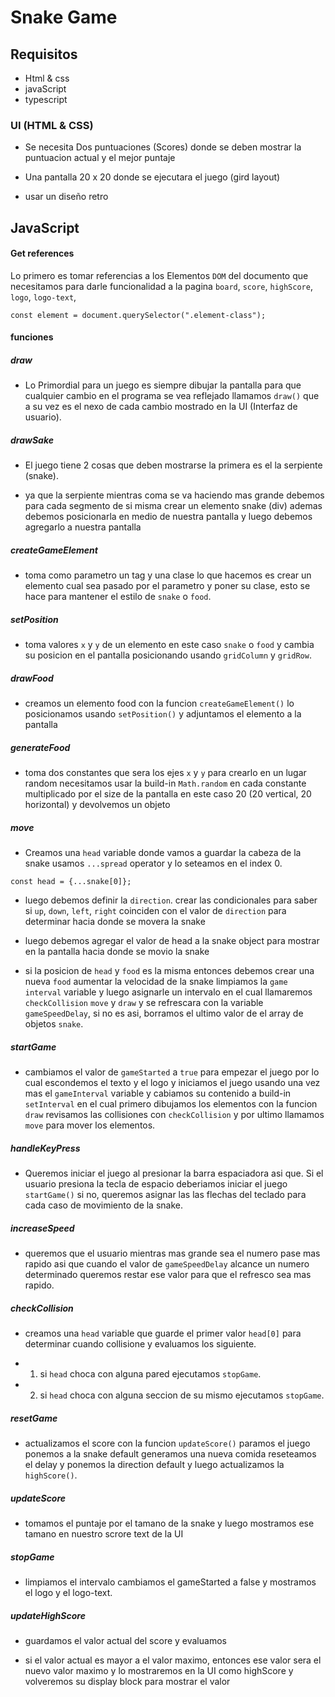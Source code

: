 # Snake Game



## Requisitos

- Html & css
- javaScript
- typescript


### UI (HTML & CSS)

- Se necesita Dos puntuaciones (Scores) donde se deben mostrar la puntuacion actual y el mejor puntaje 

- Una pantalla 20 x 20 donde se ejecutara el juego (gird layout)

- usar un diseño retro 

## JavaScript

#### Get references

Lo primero es tomar referencias a los Elementos `DOM` del documento que necesitamos para darle funcionalidad a la pagina `board`, `score`, `highScore`, `logo`, `logo-text`,


```
const element = document.querySelector(".element-class");
```

#### funciones 


##### draw

- Lo Primordial para un juego es siempre dibujar la pantalla para que cualquier cambio en el programa se vea reflejado llamamos `draw()` que a su vez es el nexo de cada cambio mostrado en la UI (Interfaz de usuario).


##### drawSake 

- El juego tiene 2 cosas que deben mostrarse la primera es el la serpiente (snake).

- ya que la serpiente mientras coma se va haciendo mas grande debemos para cada segmento de si misma crear un elemento snake (div) ademas debemos posicionarla en medio de nuestra pantalla y luego debemos agregarlo a nuestra pantalla 

##### createGameElement

- toma como parametro un tag y una clase  lo que hacemos es crear un elemento cual sea pasado por el parametro y poner su clase, esto se hace para mantener el estilo de `snake` o `food`.

##### setPosition

- toma valores `x` y `y` de un elemento en este caso `snake` o `food` y cambia su posicion en el pantalla posicionando usando `gridColumn` y `gridRow`.

##### drawFood

- creamos un elemento food con la funcion `createGameElement()` lo posicionamos usando `setPosition()`  y adjuntamos el elemento a la pantalla 

##### generateFood

- toma dos constantes que sera los ejes `x` y `y` para crearlo en un lugar random necesitamos usar la build-in `Math.random` en cada constante multiplicado por el size de la pantalla en este caso 20 (20 vertical, 20 horizontal) y devolvemos un objeto


##### move

- Creamos una `head` variable donde vamos a guardar la cabeza de la snake usamos `...spread` operator y lo seteamos en el index 0.

```
const head = {...snake[0]};
```

- luego debemos definir la `direction`.  crear las condicionales  para saber si `up`, `down`, `left`, `right` coinciden con el valor de `direction` para determinar hacia donde se movera la snake

- luego debemos agregar el valor de head a la snake object para mostrar en la pantalla hacia donde se movio la snake 

- si la posicion de `head` y `food` es la misma entonces debemos crear una nueva `food` aumentar la velocidad de la snake limpiamos la `game interval` variable y luego asignarle un intervalo en el cual llamaremos `checkCollision` `move` y `draw` y se refrescara con la variable `gameSpeedDelay`, si no es asi, borramos el ultimo valor de el array de objetos `snake`. 


##### startGame

- cambiamos el valor de `gameStarted` a `true` para empezar el juego por lo cual escondemos el texto y el logo y iniciamos el juego usando una vez mas el `gameInterval` variable y cabiamos su contenido a build-in `setInterval` en el cual primero dibujamos los elementos con la funcion `draw` revisamos las collisiones con `checkCollision` y por ultimo llamamos `move` para mover los elementos.

##### handleKeyPress

- Queremos iniciar el juego al presionar la barra espaciadora asi que. Si 
 el usuario presiona la tecla de espacio deberiamos iniciar el juego `startGame()` si no, queremos asignar las las flechas del teclado para cada caso de movimiento de la snake.

 ##### increaseSpeed

 - queremos que el usuario mientras mas grande sea el numero  pase mas rapido asi que cuando el valor de `gameSpeedDelay` alcance un numero determinado queremos restar ese valor para que el refresco sea mas rapido.

 ##### checkCollision

 - creamos una `head` variable que guarde el primer valor `head[0]` para determinar cuando collisione  y evaluamos los siguiente. 

 - 1. si `head` choca con alguna pared ejecutamos `stopGame`.

 - 2. si `head` choca con alguna seccion de su mismo ejecutamos `stopGame`.


 ##### resetGame

 - actualizamos el score con la funcion `updateScore()` paramos el juego  ponemos a la snake default generamos una nueva comida reseteamos el delay y ponemos la direction default y luego actualizamos la `highScore()`.

 ##### updateScore

 - tomamos el puntaje por el tamano de la snake y luego mostramos ese tamano en nuestro scrore text de la UI

 ##### stopGame

 - limpiamos el intervalo cambiamos el gameStarted a false y mostramos el logo y el logo-text.

 ##### updateHighScore

 - guardamos el valor actual del score y evaluamos

 - si el valor actual es mayor a el valor maximo, entonces ese valor sera el nuevo valor maximo y lo mostraremos en la UI como highScore y volveremos su display block para mostrar el valor